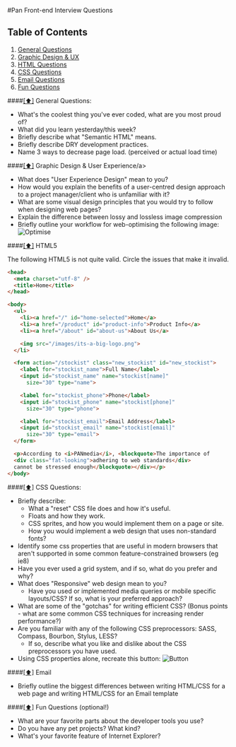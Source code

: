 #Pan Front-end Interview Questions

## <a name='toc'>Table of Contents</a>

  1. [General Questions](#general)
  1. [Graphic Design & UX](#graphic)
  1. [HTML Questions](#html)
  1. [CSS Questions](#css)
  1. [Email Questions](#email)
  1. [Fun Questions](#fun)


####[[⬆]](#toc) <a name='general'>General Questions:</a>

* What's the coolest thing you've ever coded, what are you most proud of?
* What did you learn yesterday/this week?
* Briefly describe what "Semantic HTML" means.
* Briefly describe DRY development practices.
* Name 3 ways to decrease page load. (perceived or actual load time)


####[[⬆]](#toc) <a name='graphic'>Graphic Design & User Experience/a>

* What does "User Experience Design" mean to you? 
* How would you explain the benefits of a user-centred design approach to a project manager/client who is unfamiliar with it?
* What are some visual design principles that you would try to follow when designing web pages?
* Explain the difference between lossy and lossless image compression
* Briefly outline your workflow for web-optimising the following image:
![Optimise](/Lenna.jpg)


####[[⬆]](#toc) <a name='html'>HTML5</a>

The following HTML5 is not quite valid. Circle the issues that make it invalid.

```html
<head>
  <meta charset="utf-8" />
  <title>Home</title>
</head>

<body>
  <ul>
    <li><a href="/" id="home-selected">Home</a>
    <li><a href="/product" id="product-info">Product Info</a>
    <li><a href="/about" id="about-us">About Us</a>

    <img src="/images/its-a-big-logo.png">
  </li>

  <form action="/stockist" class="new_stockist" id="new_stockist">
    <label for="stockist_name">Full Name</label>
    <input id="stockist_name" name="stockist[name]"
      size="30" type="name">

    <label for="stockist_phone">Phone</label>
    <input id="stockist_phone" name="stockist[phone]"
      size="30" type="phone">

    <label for="stockist_email">Email Address</label>
    <input id="stockist_email" name="stockist[email]"
      size="30" type="email">
  </form>

  <p>According to <i>PANmedia</i>, <blockquote>The importance of
  <div class="fat-looking">adhering to web standards</div>
  cannot be stressed enough</blockquote></div></p>
</body>
```


####[[⬆]](#toc) <a name='css'>CSS Questions:</a>

* Briefly describe:
  * What a "reset" CSS file does and how it's useful.
  * Floats and how they work.
  * CSS sprites, and how you would implement them on a page or site.
  * How you would implement a web design that uses non-standard fonts?
* Identify some css properties that are useful in modern browsers that aren't supported in some common feature-constrained browsers (eg ie8)
* Have you ever used a grid system, and if so, what do you prefer and why?
* What does "Responsive" web design mean to you?
  * Have you used or implemented media queries or mobile specific layouts/CSS? If so, what is your preferred approach?
* What are some of the "gotchas" for writing efficient CSS? (Bonus points - what are some common CSS techniques for increasing render performance?)
* Are you familiar with any of the following CSS preprocessors: SASS, Compass, Bourbon, Stylus, LESS? 
  * If so, describe what you like and dislike about the CSS preprocessors you have used. 
* Using CSS properties alone, recreate this button:
![Button](/css-button.jpg)


####[[⬆]](#toc) <a name='email'>Email</a>

* Briefly outline the biggest differences between writing HTML/CSS for a web page and writing HTML/CSS for an Email template


####[[⬆]](#toc) <a name='fun'>Fun Questions (optional!)</a>

* What are your favorite parts about the developer tools you use?
* Do you have any pet projects? What kind?
* What's your favorite feature of Internet Explorer?
